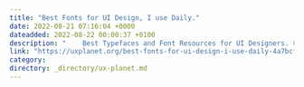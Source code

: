 ```yaml
---
title: "Best Fonts for UI Design, I use Daily."
date: 2022-08-21 07:16:04 +0000
dateadded: 2022-08-22 00:00:37 +0100
description: "    Best Typefaces and Font Resources for UI Designers. 😍  Continue reading on UX Planet »  "
link: "https://uxplanet.org/best-fonts-for-ui-design-i-use-daily-4a7bcffb966c?source=rss----819cc2aaeee0---4"
category:
directory: _directory/ux-planet.md
---
```

